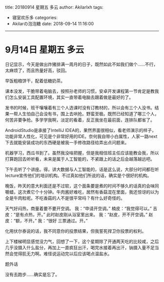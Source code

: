 title: 20180914 星期五 多云
author: Akilarlxh
tags:
  - 寝室欢乐多
categories:
  - Akilarの泡泡糖
date: 2018-09-14 11:16:00
---
# 9月14日 星期五 多云

日记显示，今天是做出炸猪排满一周月的日子，既然如此不如我们做个……不行，太麻烦了，而且热量好高，驳回。

早饭粗粮饼干，配着低糖奶茶。

课本没发，干脆带着电脑去，按照孙老师的习惯，安卓开发课程第一节肯定是教我们怎么安装工具配置环境，其实一直带着电脑去跟着做是最好的了。

发书的时候，班干嚷嚷着有三个人选课时没有订教材的，所以会有三个人没书。结果一帮人生怕自己会没有书，围上去哄抢。野蛮至极。既然已经知道了哪三个人，何苦非要争抢。多学学我啊，淡定的看着，反正我坐在最前面，连排队都省了。

AndroidStudio是承接了IntelliJ IDEA的，果然界面很相似，看老师演示的样子，功能非常人性化，可见是个非常好用的IDE。奈何我自带小白属性，人家一路next下去就能安装成功的东西硬是被我一手修改路径给弄出点问题来。

机器学习，西瓜书到了。虽然我没啥把握，但是我相信班主任应该能教会我，所以打算跑回去听听看，未来是属于人工智能的，不紧跟上的话之后会越落越远吧。

下午去听了个讲座。得，讲大数据与人工智能的，话是这么说，大部分时间都在听lecture宣传他们的培训机构。不过真如他们所说的话，确实是个很好的机构。

晚饭，昨天的意大利面还是不过软，这个面条要是煮的时间不够久的话真的会味同嚼蜡，这次煮它个十分钟。牛肉酱好难吃，居然有香菇混在里面，我还惊讶的以为全是牛肉粒呢。不吃香菇的人不是很平常吗？有什么好奇怪的。

天气好闷热，商量着要不要开空调。
我：“申请开空调。”
楠皮：“我觉得可以。”
吉皮：“是有点热，开。”
此时赵皮刚从浴室里出来。
我：“赵皮，开不开空调。”
赵皮：“额，不开。”
我：“很好 三票通过。开。”

化用伏尔泰说的话，我不同意你的投票结果，但我誓死捍卫你投票的权利。

上下楼梯明显感觉没力气，回想了一下，这个星期除了开通两天吃的比较咸，之后几乎没摄入什么盐分，再加上一直疯狂出汗，喝完水接着再出汗，钠摄入量不足当然会觉得肌无力啊。难怪说运动完以后应该喝点温盐水。

题外话

没有去跑步……确实是忘了。



